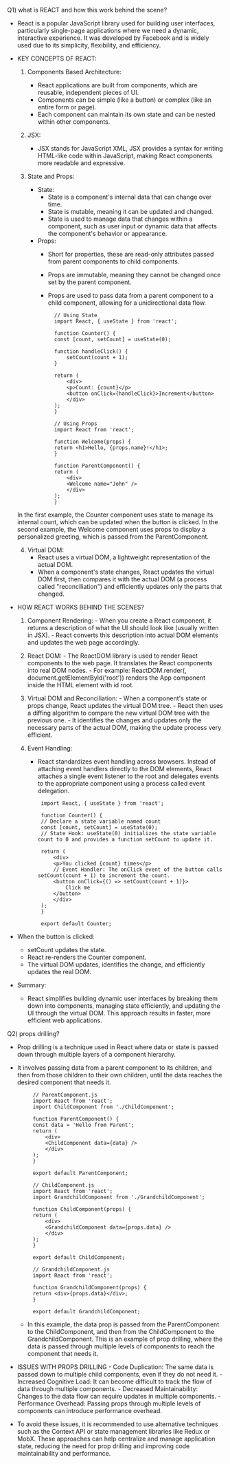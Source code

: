 Q1) what is REACT and how this work behind the scene?
  - React is a popular JavaScript library used for building user interfaces, particularly single-page applications where we need a dynamic, interactive experience. It was developed by Facebook and is widely used due to its simplicity, flexibility, and efficiency.

 - KEY CONCEPTS OF REACT:
    1) Components Based Architecture:
        - React applications are built from components, which are reusable, independent pieces of UI.
        - Components can be simple (like a button) or complex (like an entire form or page).
        - Each component can maintain its own state and can be nested within other components.

    2) JSX:
        - JSX stands for JavaScript XML, JSX provides a syntax for writing HTML-like code within JavaScript, making React components more readable and expressive.
        
    3) State and Props:
        - State: 
             - State is a component's internal data that can change over time.
             - State is mutable, meaning it can be updated and changed.
             -  State is used to manage data that changes within a component, such as user input or dynamic data that affects the component's behavior or appearance. 
        - Props: 
            - Short for properties, these are read-only attributes passed from parent components to child components.
            - Props are immutable, meaning they cannot be changed once set by the parent component.
            - Props are used to pass data from a parent component to a child component, allowing for a unidirectional data flow.

                    // Using State
                    import React, { useState } from 'react';

                    function Counter() {
                    const [count, setCount] = useState(0);

                    function handleClick() {
                        setCount(count + 1);
                    }

                    return (
                        <div>
                        <p>Count: {count}</p>
                        <button onClick={handleClick}>Increment</button>
                        </div>
                    );
                    }

                    // Using Props
                    import React from 'react';

                    function Welcome(props) {
                    return <h1>Hello, {props.name}!</h1>;
                    }

                    function ParentComponent() {
                    return (
                        <div>
                        <Welcome name="John" />
                        </div>
                    );
                    }
                    
    In the first example, the Counter component uses state to manage its internal count, which can be updated when the button is clicked. In the second example, the Welcome component uses props to display a personalized greeting, which is passed from the ParentComponent.

    4) Virtual DOM:
        - React uses a virtual DOM, a lightweight representation of the actual DOM.
        - When a component's state changes, React updates the virtual DOM first, then compares it with the actual DOM (a process called "reconciliation") and efficiently updates only the parts that changed.

 - HOW REACT WORKS BEHIND THE SCENES?
      1) Component Rendering:
        - When you create a React component, it returns a description of what the UI should look like (usually written in JSX).
        - React converts this description into actual DOM elements and updates the web page accordingly.

      2) React DOM:
        - The ReactDOM library is used to render React components to the web page. It translates the React components into real DOM nodes.
        - For example: ReactDOM.render(<App />, document.getElementById('root')) renders the App component inside the HTML element with id root.

      3) Virtual DOM and Reconciliation:
        - When a component's state or props change, React updates the virtual DOM tree.
        - React then uses a diffing algorithm to compare the new virtual DOM tree with the previous one.
        - It identifies the changes and updates only the necessary parts of the actual DOM, making the update process very efficient.

      4) Event Handling:
         - React standardizes event handling across browsers. Instead of attaching event handlers directly to the DOM elements, React attaches a single event listener to the root and delegates events to the appropriate component using a process called event delegation.

                import React, { useState } from 'react';

                function Counter() {
                // Declare a state variable named count
                const [count, setCount] = useState(0);
                // State Hook: useState(0) initializes the state variable count to 0 and provides a function setCount to update it.

                return (
                    <div>
                    <p>You clicked {count} times</p>
                    // Event Handler: The onClick event of the button calls setCount(count + 1) to increment the count.
                    <button onClick={() => setCount(count + 1)}>
                        Click me
                    </button>
                    </div>
                );
                }

                export default Counter;

- When the button is clicked:
    - setCount updates the state.
    - React re-renders the Counter component.
    - The virtual DOM updates, identifies the change, and efficiently updates the real DOM.

- Summary:
    - React simplifies building dynamic user interfaces by breaking them down into components, managing state efficiently, and updating the UI through the virtual DOM. This approach results in faster, more efficient web applications.




Q2) props drilling?
 - Prop drilling is a technique used in React where data or state is passed down through multiple layers of a component hierarchy. 
 - It involves passing data from a parent component to its children, and then from those children to their own children, until the data reaches the desired component that needs it.

            // ParentComponent.js
            import React from 'react';
            import ChildComponent from './ChildComponent';

            function ParentComponent() {
            const data = 'Hello from Parent';
            return (
                <div>
                <ChildComponent data={data} />
                </div>
            );
            }

            export default ParentComponent;

            // ChildComponent.js
            import React from 'react';
            import GrandchildComponent from './GrandchildComponent';

            function ChildComponent(props) {
            return (
                <div>
                <GrandchildComponent data={props.data} />
                </div>
            );
            }

            export default ChildComponent;

            // GrandchildComponent.js
            import React from 'react';

            function GrandchildComponent(props) {
            return <div>{props.data}</div>;
            }

            export default GrandchildComponent;
    - In this example, the data prop is passed from the ParentComponent to the ChildComponent, and then from the ChildComponent to the GrandchildComponent. This is an example of prop drilling, where the data is passed through multiple levels of components to reach the component that needs it.

 - ISSUES WITH PROPS DRILLING
       - Code Duplication: The same data is passed down to multiple child components, even if they do not need it.
       - Increased Cognitive Load: It can become difficult to track the flow of data through multiple components.
       - Decreased Maintainability: Changes to the data flow can require updates in multiple components.
       - Performance Overhead: Passing props through multiple levels of components can introduce performance overhead.

- To avoid these issues, it is recommended to use alternative techniques such as the Context API or state management libraries like Redux or MobX. These approaches can help centralize and manage application state, reducing the need for prop drilling and improving code maintainability and performance.
